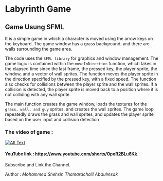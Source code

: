 # Labyrinth Game

## Game Usung SFML 

 It is a simple game in which a character is moved using the arrow keys on the keyboard. The game window has a grass background, and there are walls surrounding the game area.

The code uses the `SFML library` for graphics and window management. The game logic is contained within the `moveInDirection` function, which takes in the elapsed time since the last frame, the pressed key, the player sprite, the window, and a vector of wall sprites. The function moves the player sprite in the direction specified by the pressed key, with a fixed speed. The function also checks for collisions between the player sprite and the wall sprites. If a collision is detected, the player sprite is moved back to a position where it is not colliding with any wall sprite.

The main function creates the game window, loads the textures for the `grass, wall, and guy` sprites, and creates the wall sprites. The game loop repeatedly draws the grass and wall sprites, and updates the player sprite based on the user input and collision detection


### The video of  game :


[![Alt Text](https://img.youtube.com/vi/OpoR2BLu6Kk/0.jpg)](https://www.youtube.com/watch?v=OpoR2BLu6Kk)

#### YouTube link : https://www.youtube.com/shorts/OpoR2BLu6Kk.

Subscribe and Link the Channel.
      
Author : *Mohammed Shehsin Thamarachalil Abdulresak*
